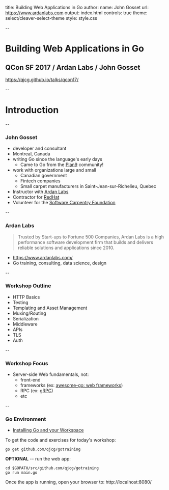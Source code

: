 title: Building Web Applications in Go
author:
  name: John Gosset
  url: https://www.ardanlabs.com
output: index.html
controls: true
theme: select/cleaver-select-theme
style: style.css

--

# Building Web Applications in Go
## QCon SF 2017 / Ardan Labs / John Gosset

https://qjcg.github.io/talks/qcon17/

--

# Introduction

--

### John Gosset

- developer and consultant
- Montreal, Canada
- writing Go since the language's early days
    - Came to Go from the [Plan9](https://9p.io/plan9/) community!
- work with organizations large and small
    - Canadian government
    - Fintech companies
    - Small carpet manufacturers in Saint-Jean-sur-Richelieu, Quebec
- Instructor with [Ardan Labs](https://www.ardanlabs.com/)
- Contractor for [RedHat](https://www.redhat.com/)
- Volunteer for the [Software Carpentry Foundation](https://software-carpentry.org/)

--

### Ardan Labs

> Trusted by Start-ups to Fortune 500 Companies, Ardan Labs is a high
> performance software development firm that builds and delivers reliable
> solutions and applications since 2010.

- https://www.ardanlabs.com/
- Go training, consulting, data science, design

--

### Workshop Outline

- HTTP Basics
- Testing
- Templating and Asset Management
- Muxing/Routing
- Serialization
- Middleware
- APIs
- TLS
- Auth

--

### Workshop Focus

- Server-side Web fundamentals, not:
    - front-end
    - frameworks (ex: [awesome-go: web frameworks](https://github.com/avelino/awesome-go#web-frameworks))
    - RPC (ex: [gRPC](https://grpc.io/))
    - etc

--

### Go Environment

- [Installing Go and your Workspace](https://www.goinggo.net/2016/05/installing-go-and-your-workspace.html)

To get the code and exercises for today's workshop:

```
go get github.com/qjcg/gotraining
```

**OPTIONAL** -- run the web app:

```
cd $GOPATH/src/github.com/qjcg/gotraining
go run main.go
```

Once the app is running, open your browser to: http://localhost:8080/
